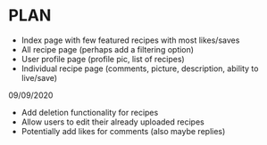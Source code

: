 # PLAN

* Index page with few featured recipes with most likes/saves
* All recipe page (perhaps add a filtering option)
* User profile page (profile pic, list of recipes)
* Individual recipe page (comments, picture, description, ability to live/save)


09/09/2020 

* Add deletion functionality for recipes
* Allow users to edit their already uploaded recipes
* Potentially add likes for comments (also maybe replies)

